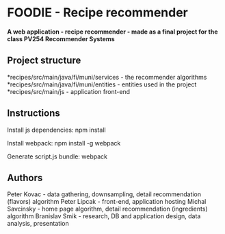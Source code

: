 # FOODIE - Recipe recommender
**A web application - recipe recommender - made as a final project for the class PV254 Recommender Systems**

## Project structure
*recipes/src/main/java/fi/muni/services - the recommender algorithms
*recipes/src/main/java/fi/muni/entities - entities used in the project
*recipes/src/main/js - application front-end

## Instructions
Install js dependencies:
npm install

Install webpack:
npm install -g webpack

Generate script.js bundle:
webpack

## Authors
Peter Kovac - data gathering, downsampling, detail recommendation (flavors) algorithm
Peter Lipcak - front-end, application hosting
Michal Savcinsky - home page algorithm, detail recommendation (ingredients) algorithm
Branislav Smik - research, DB and application design, data analysis, presentation
